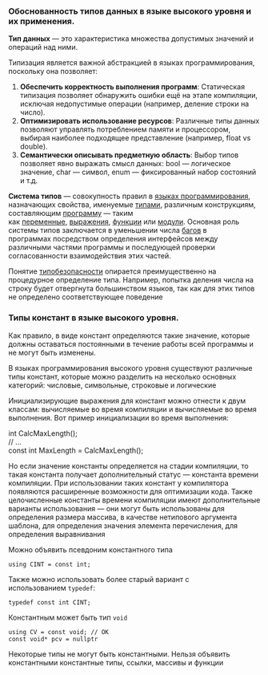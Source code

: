 ### Обоснованность типов данных в языке высокого уровня и их применения. 

**Тип данных** — это характеристика множества допустимых значений и операций над ними.

Типизация является важной абстракцией в языках программирования, поскольку она позволяет:
1. **Обеспечить корректность выполнения программ**:
    Статическая типизация позволяет обнаружить ошибки ещё на этапе компиляции, исключая недопустимые операции (например, деление строки на число).
2. **Оптимизировать использование ресурсов**:
    Различные типы данных позволяют управлять потреблением памяти и процессором, выбирая наиболее подходящее представление (например, float vs double).
3. **Семантически описывать предметную область**:
    Выбор типов позволяет явно выражать смысл данных: bool — логическое значение, char — символ, enum — фиксированный набор состояний и т.д.

**Система типов** — совокупность правил в [языках программирования](https://ru.wikipedia.org/wiki/%D0%AF%D0%B7%D1%8B%D0%BA_%D0%BF%D1%80%D0%BE%D0%B3%D1%80%D0%B0%D0%BC%D0%BC%D0%B8%D1%80%D0%BE%D0%B2%D0%B0%D0%BD%D0%B8%D1%8F "Язык программирования"), назначающих свойства, именуемые [типами](https://ru.wikipedia.org/wiki/%D0%A2%D0%B8%D0%BF_%D0%B4%D0%B0%D0%BD%D0%BD%D1%8B%D1%85 "Тип данных"), различным конструкциям, составляющим [программу](https://ru.wikipedia.org/wiki/%D0%9F%D1%80%D0%BE%D0%B3%D1%80%D0%B0%D0%BC%D0%BC%D0%BD%D0%BE%D0%B5_%D0%BE%D0%B1%D0%B5%D1%81%D0%BF%D0%B5%D1%87%D0%B5%D0%BD%D0%B8%D0%B5 "Программное обеспечение") — таким как [переменные](https://ru.wikipedia.org/wiki/%D0%9F%D0%B5%D1%80%D0%B5%D0%BC%D0%B5%D0%BD%D0%BD%D0%B0%D1%8F_\(%D0%BF%D1%80%D0%BE%D0%B3%D1%80%D0%B0%D0%BC%D0%BC%D0%B8%D1%80%D0%BE%D0%B2%D0%B0%D0%BD%D0%B8%D0%B5\) "Переменная (программирование)"), [выражения](https://ru.wikipedia.org/wiki/%D0%92%D1%8B%D1%80%D0%B0%D0%B6%D0%B5%D0%BD%D0%B8%D0%B5_\(%D0%B8%D0%BD%D1%84%D0%BE%D1%80%D0%BC%D0%B0%D1%82%D0%B8%D0%BA%D0%B0\) "Выражение (информатика)"), [функции](https://ru.wikipedia.org/wiki/%D0%A4%D1%83%D0%BD%D0%BA%D1%86%D0%B8%D1%8F_\(%D0%BF%D1%80%D0%BE%D0%B3%D1%80%D0%B0%D0%BC%D0%BC%D0%B8%D1%80%D0%BE%D0%B2%D0%B0%D0%BD%D0%B8%D0%B5\) "Функция (программирование)") или [модули](https://ru.wikipedia.org/wiki/%D0%9C%D0%BE%D0%B4%D1%83%D0%BB%D1%8C_\(%D0%BF%D1%80%D0%BE%D0%B3%D1%80%D0%B0%D0%BC%D0%BC%D0%B8%D1%80%D0%BE%D0%B2%D0%B0%D0%BD%D0%B8%D0%B5\) "Модуль (программирование)"). Основная роль системы типов заключается в уменьшении числа [багов](https://ru.wikipedia.org/wiki/%D0%9F%D1%80%D0%BE%D0%B3%D1%80%D0%B0%D0%BC%D0%BC%D0%BD%D0%B0%D1%8F_%D0%BE%D1%88%D0%B8%D0%B1%D0%BA%D0%B0 "Программная ошибка") в программах посредством определения интерфейсов между различными частями программы и последующей проверки согласованности взаимодействия этих частей.

Понятие [типобезопасности](https://ru.wikipedia.org/wiki/%D0%A2%D0%B8%D0%BF%D0%BE%D0%B1%D0%B5%D0%B7%D0%BE%D0%BF%D0%B0%D1%81%D0%BD%D0%BE%D1%81%D1%82%D1%8C "Типобезопасность") опирается преимущественно на процедурное определение типа. Например, попытка деления числа на строку будет отвергнута большинством языков, так как для этих типов не определено соответствующее поведение

### Типы констант в языке высокого уровня.
Как правило, в виде констант определяются такие значение, которые должны оставаться постоянными в течение работы всей программы и не могут быть изменены.

В языках программирования высокого уровня существуют различные типы констант, которые можно разделить на несколько основных категорий: числовые, символьные, строковые и логические

Инициализирующие выражения для констант можно отнести к двум классам: вычисляемые во время компиляции и вычисляемые во время выполнения. Вот пример инициализации во время выполнения:

int CalcMaxLength();  
// ...  
const int MaxLength = CalcMaxLength();

Но если значение константы определяется на стадии компиляции, то такая константа получает дополнительный статус — константа времени компиляции. При использовании таких констант у компилятора появляются расширенные возможности для оптимизации кода. Также целочисленные константы времени компиляции имеют дополнительные варианты использования — они могут быть использованы для определения размера массива, в качестве нетипового аргумента шаблона, для определения значения элемента перечисления, для определения выравнивания

Можно объявить псевдоним константного типа
```
using CINT = const int;
```

Также можно использовать более старый вариант с использованием `typedef`:
```
typedef const int CINT;
```
Константным может быть тип `void`
```
using CV = const void; // OK
const void* pcv = nullptr
```

Некоторые типы не могут быть константными. Нельзя объявить константными константные типы, ссылки, массивы и функции

